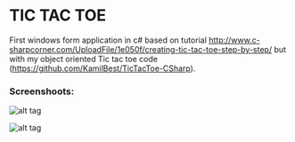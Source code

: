 # TIC TAC TOE
First windows form application in c# based on tutorial http://www.c-sharpcorner.com/UploadFile/1e050f/creating-tic-tac-toe-step-by-step/ 
but with my object oriented Tic tac toe code (https://github.com/KamilBest/TicTacToe-CSharp).

### Screenshoots:

![alt tag](http://i.imgur.com/GXJQyi1.jpg)

![alt tag](http://i.imgur.com/pLC2fTe.jpg)